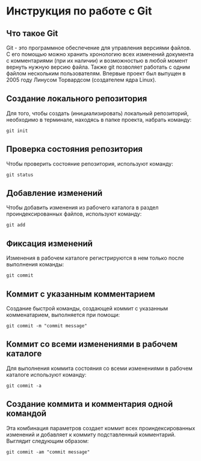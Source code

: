 # **Инструкция по работе с Git**

## Что такое Git

Git - это программное обеспечение для управления версиями файлов. С его помощью можно хранить хронологию всех изменений документа с комментариями (при их наличии) и возможностью в любой момент вернуть нужную версию файла. Также git позволяет работать с одним файлом нескольким пользователям. Впервые проект был выпущен в 2005 году Линусом Торвардсом (создателем ядра Linux).

## Создание локального репозитория

Для того, чтобы создать (инициализировать) локальный репозиторий, необходимо в терминале, находясь в папке проекта, набрать команду:

    git init

## Проверка состояния репозитория

Чтобы проверить состояние репозитория, используют команду:

    git status

## Добавление изменений

Чтобы добавить изменения из рабочего каталога в раздел проиндексированных файлов, используют команду: 

    git add

## Фиксация изменений 

Изменения в рабочем каталоге регистрируются в нем только после выполнения команды: 

    git commit

## Коммит с указанным комментарием

Создание быстрой команды, создающей коммит с указанным комменатарием, выполняется при помощи: 

    git commit -m "commit message"

## Коммит со всеми изменениями в рабочем каталоге

Для выполнения коммита состояния со всеми изменениями в рабочем каталоге используют команду:

    git commit -a

## Создание коммита и комментария одной командой

Эта комбинация параметров создает коммит всех проиндексированных изменений и добавляет к коммиту подставленный комментарий. Выглядит следующим образом:

    git commit -am "commit message"
